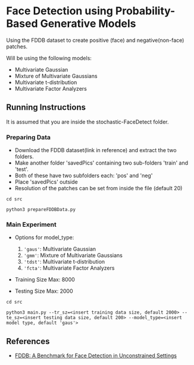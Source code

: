 # Face Detection using Probability-Based Generative Models

Using the FDDB dataset to create positive (face) and negative(non-face) patches.

Will be using the following models:
*	Multivariate Gaussian
*	Mixture of Multivariate Gaussians
*	Multivariate t-distribution
*	Multivariate Factor Analyzers


## Running Instructions

It is assumed that you are inside the stochastic-FaceDetect folder.

### Preparing Data
*	Download the FDDB dataset(link in reference) and extract the two folders.
*	Make another folder 'savedPics' containing two sub-folders 'train' and 'test'. 
*	Both of these have two subfolders each: 'pos' and 'neg'
*	Place 'savedPics' outside
*	Resolution of the patches can be set from inside the file (default 20) 

`cd src`

`python3 prepareFDDBData.py`

<!-- Note that the 20x20x3 patches are already present in this repo. The above instructions need to be followed only if creating new patches. Else, proceed to the main experiment. -->

### Main Experiment
*	Options for model_type:
	1. 	`'gaus'`: Multivariate Gaussian
	2. 	`'gmm'`: Mixture of Multivariate Gaussians
	3. 	`'tdst'`: Multivariate t-distribution
	4. 	`'fcta'`: Multivariate Factor Analyzers

*	Training Size Max: 8000
*	Testing Size Max: 2000



`cd src`

`python3 main.py --tr_sz=<insert training data size, default 2000> --te_sz=<insert testing data size, default 200> --model_type=<insert model type, default 'gaus'>`



## References
*	[FDDB: A Benchmark for Face Detection in Unconstrained Settings](http://vis-www.cs.umass.edu/fddb/fddb.pdf)